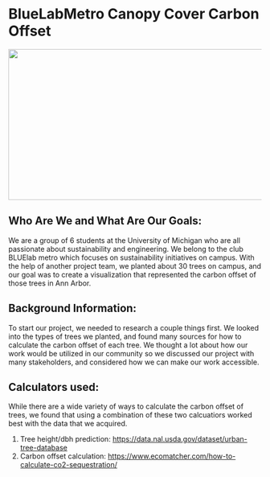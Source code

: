 # BlueLabMetro Canopy Cover Carbon Offset
<img src="https://user-images.githubusercontent.com/113264909/232350711-e53e1769-a29a-4afc-9119-981a8ed2bd84.png" width="600" height="300">


## Who Are We and What Are Our Goals:
We are a group of 6 students at the University of Michigan who are all passionate about sustainability and engineering. We belong to the club BLUElab metro which focuses on sustainability initiatives on campus. With the help of another project team, we planted about 30 trees on campus, and our goal was to create a visualization that represented the carbon offset of those trees in Ann Arbor. 

## Background Information:
To start our project, we needed to research a couple things first. We looked into the types of trees we planted, and found many sources for how to calculate the carbon offset of each tree. We thought a lot about how our work would be utilized in our community so we discussed our project with many stakeholders, and considered how we can make our work accessible. 

## Calculators used:
While there are a wide variety of ways to calculate the carbon offset of trees, we found that using a combination of these two calcuatiors worked best with the data that we acquired. 
1. Tree height/dbh prediction:  https://data.nal.usda.gov/dataset/urban-tree-database
2. Carbon offset calculation: https://www.ecomatcher.com/how-to-calculate-co2-sequestration/ 



